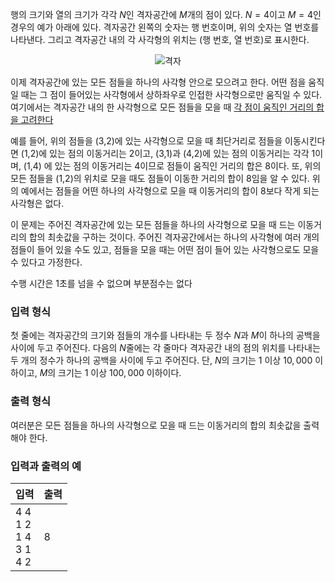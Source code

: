 행의 크기와 열의 크기가 각각 $N$인 격자공간에 $M$개의 점이 있다. $N = 4$이고 $M = 4$인 경우의 예가 아래에 있다. 격자공간 왼쪽의 숫자는 행 번호이며, 위의 숫자는 열 번호를 나타낸다. 그리고 격자공간 내의 각 사각형의 위치는 (행 번호, 열 번호)로 표시한다.

<center>

![격자](https://s3.ap-northeast-2.amazonaws.com/oj.uz/old/KOI13_collect/img.png?dl=1)

</center>

이제 격자공간에 있는 모든 점들을 하나의 사각형 안으로 모으려고 한다. 어떤 점을 움직일 때는 그 점이 들어있는 사각형에서 상하좌우로 인접한 사각형으로만 움직일 수 있다. 여기에서는 격자공간 내의 한 사각형으로 모든 점들을 모을 때 <u>각 점이 움직인 거리의 합을 고려한다</u>

예를 들어, 위의 점들을 (3,2)에 있는 사각형으로 모을 때 최단거리로 점들을 이동시킨다면 (1,2)에 있는 점의 이동거리는 2이고, (3,1)과 (4,2)에 있는 점의 이동거리는 각각 1이며, (1,4) 에 있는 점의 이동거리는 4이므로 점들이 움직인 거리의 합은 8이다. 또, 위의 모든 점들을 (1,2)의 위치로 모을 때도 점들이 이동한 거리의 합이 8임을 알 수 있다. 위의 예에서는 점들을 어떤 하나의 사각형으로 모을 때 이동거리의 합이 8보다 작게 되는 사각형은 없다.

이 문제는 주어진 격자공간에 있는 모든 점들을 하나의 사각형으로 모을 때 드는 이동거리의 합의 최솟값을 구하는 것이다. 주어진 격자공간에서는 하나의 사각형에 여러 개의 점들이 들어 있을 수도 있고, 점들을 모을 때는 어떤 점이 들어 있는 사각형으로도 모을 수 있다고 가정한다.

수행 시간은 1초를 넘을 수 없으며 부분점수는 없다

### 입력 형식

첫 줄에는 격자공간의 크기와 점들의 개수를 나타내는 두 정수 $N$과 $M$이 하나의 공백을 사이에 두고 주어진다. 다음의 $N$줄에는 각 줄마다 격자공간 내의 점의 위치를 나타내는 두 개의 정수가 하나의 공백을 사이에 두고 주어진다. 단, $N$의 크기는 $1$ 이상 $10,000$ 이하이고, $M$의 크기는 $1$ 이상 $100,000$ 이하이다.

### 출력 형식

여러분은 모든 점들을 하나의 사각형으로 모을 때 드는 이동거리의 합의 최솟값을 출력해야 한다.

### 입력과 출력의 예

<table class='table table-bordered table-condensed'>
 <thead>
  <tr>
   <th>입력</th>
   <th>출력</th>
  </tr>
 </thead>
 <tbody>
  <tr>
   <td class="code-font">4 4<br/>
1 2<br/>
1 4<br/>
3 1<br/>
4 2<br/>
</td>
   <td class="code-font">8</td>
  </tr>
 </tbody>
</table>